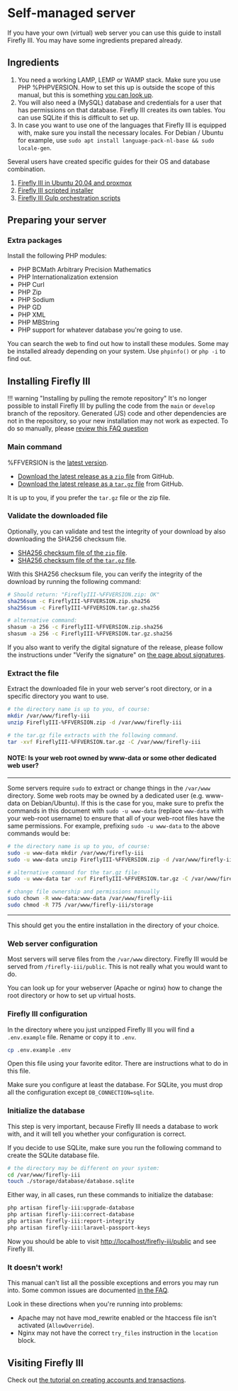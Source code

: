 # Self-managed server

If you have your own (virtual) web server you can use this guide to install Firefly III. You may have some ingredients prepared already.

## Ingredients

1. You need a working LAMP, LEMP or WAMP stack. Make sure you use PHP %PHPVERSION. How to set this up is outside the scope of this manual, but this is something [you can look up](https://www.google.com/search?q=lamp+stack+php+%PHPVERSION). 
2. You will also need a (MySQL) database and credentials for a user that has permissions on that database. Firefly III creates its own tables. You can use SQLite if this is difficult to set up. 
3. In case you want to use one of the languages that Firefly III is equipped with, make sure you install the necessary locales. For Debian / Ubuntu for example, use `sudo apt install language-pack-nl-base && sudo locale-gen`.

Several users have created specific guides for their OS and database combination. 

1. [Firefly III in Ubuntu 20.04 and proxmox](https://gist.github.com/Engr-AllanG/34e77a08e1482284763fff429cdd92fa)
2. [Firefly III scripted installer](https://github.com/runlevel-4/firefly-iii-automation)
3. [Firefly III Gulp orchestration scripts](https://github.com/sidyes/firefly-iii-gulp)

## Preparing your server

### Extra packages

Install the following PHP modules:

* PHP BCMath Arbitrary Precision Mathematics
* PHP Internationalization extension
* PHP Curl
* PHP Zip
* PHP Sodium
* PHP GD
* PHP XML
* PHP MBString
* PHP support for whatever database you're going to use.

You can search the web to find out how to install these modules. Some may be installed already depending on your system. Use `phpinfo()` or `php -i` to find out.

## Installing Firefly III

!!! warning "Installing by pulling the remote repository"
    It's no longer possible to install Firefly III by pulling the code from the `main` or `develop` branch of the repository. Generated (JS) code and other dependencies are not in the repository, so your new installation may not work as expected. To do so manually, please [review this FAQ question](../../../references/faq/install.md#i-want-to-build-the-firefly-iii-release-myself)

### Main command

%FFVERSION is the [latest version](https://version.firefly-iii.org/).

- [Download the latest release as a `zip` file](https://github.com/firefly-iii/firefly-iii/releases/download/%FFVERSION/FireflyIII-%FFVERSION.zip) from GitHub.
- [Download the latest release as a `tar.gz` file](https://github.com/firefly-iii/firefly-iii/releases/download/%FFVERSION/FireflyIII-%FFVERSION.tar.gz) from GitHub.

It is up to you, if you prefer the `tar.gz` file or the zip file.

### Validate the downloaded file

Optionally, you can validate and test the integrity of your download by also downloading the SHA256 checksum file. 

- [SHA256 checksum file of the `zip` file](https://github.com/firefly-iii/firefly-iii/releases/download/%FFVERSION/FireflyIII-%FFVERSION.zip.sha256).
- [SHA256 checksum file of the `tar.gz` file](https://github.com/firefly-iii/firefly-iii/releases/download/%FFVERSION/FireflyIII-%FFVERSION.tar.gz.sha256).

With this SHA256 checksum file, you can verify the integrity of the download by running the following command:

```bash
# Should return: "FireflyIII-%FFVERSION.zip: OK"
sha256sum -c FireflyIII-%FFVERSION.zip.sha256
sha256sum -c FireflyIII-%FFVERSION.tar.gz.sha256

# alternative command:
shasum -a 256 -c FireflyIII-%FFVERSION.zip.sha256
shasum -a 256 -c FireflyIII-%FFVERSION.tar.gz.sha256
```

If you also want to verify the digital signature of the release, please follow the instructions under "Verify the signature" on [the page about signatures](../../../explanation/more-information/signatures.md#verify-the-signature).

### Extract the file

Extract the downloaded file in your web server's root directory, or in a specific directory you want to use.

```bash
# the directory name is up to you, of course:
mkdir /var/www/firefly-iii
unzip FireflyIII-%FFVERSION.zip -d /var/www/firefly-iii

# the tar.gz file extracts with the following command.
tar -xvf FireflyIII-%FFVERSION.tar.gz -C /var/www/firefly-iii
```

#### NOTE: Is your web root owned by www-data or some other dedicated web user?
---
Some servers require `sudo` to extract or change things in the `/var/www` directory. Some web roots may be owned by a dedicated user (e.g. www-data on Debian/Ubuntu). If this is the case for you, make sure to prefix the commands in this document with `sudo -u www-data` (replace `www-data` with your web-root username) to ensure that all of your web-root files have the same permissions. For example, prefixing `sudo -u www-data` to the above commands would be: 

```bash
# the directory name is up to you, of course:
sudo -u www-data mkdir /var/www/firefly-iii
sudo -u www-data unzip FireflyIII-%FFVERSION.zip -d /var/www/firefly-iii

# alternative command for the tar.gz file:
sudo -u www-data tar -xvf FireflyIII-%FFVERSION.tar.gz -C /var/www/firefly-iii

# change file ownership and permissions manually
sudo chown -R www-data:www-data /var/www/firefly-iii
sudo chmod -R 775 /var/www/firefly-iii/storage
```
---
This should get you the entire installation in the directory of your choice.

### Web server configuration

Most servers will serve files from the `/var/www` directory. Firefly III would be served from `/firefly-iii/public`. This is not really what you would want to do.

You can look up for your webserver (Apache or nginx) how to change the root directory or how to set up virtual hosts. 

### Firefly III configuration

In the directory where you just unzipped Firefly III you will find a `.env.example` file. Rename or copy it to `.env`. 

```bash
cp .env.example .env
```

Open this file using your favorite editor. There are instructions what to do in this file.

Make sure you configure at least the database. For SQLite, you must drop all the configuration except `DB_CONNECTION=sqlite`.

### Initialize the database

This step is very important, because Firefly III needs a database to work with, and it will tell you whether your configuration is correct.

If you decide to use SQLite, make sure you run the following command to create the SQLite database file.

```bash
# the directory may be different on your system:
cd /var/www/firefly-iii
touch ./storage/database/database.sqlite
```

Either way, in all cases, run these commands to initialize the database:

```bash
php artisan firefly-iii:upgrade-database
php artisan firefly-iii:correct-database
php artisan firefly-iii:report-integrity
php artisan firefly-iii:laravel-passport-keys
```

Now you should be able to visit [http://localhost/firefly-iii/public](http://localhost/firefly-iii/public) and see Firefly III.

### It doesn't work!

This manual can't list all the possible exceptions and errors you may run into. Some common issues are documented [in the FAQ](../../../references/faq/install.md).

Look in these directions when you're running into problems:

* Apache may not have mod_rewrite enabled or the htaccess file isn't activated (`AllowOverride`).
* Nginx may not have the correct `try_files` instruction in the `location` block.

## Visiting Firefly III

Check out [the tutorial on creating accounts and transactions](../../../tutorials/finances/first-steps.md).

